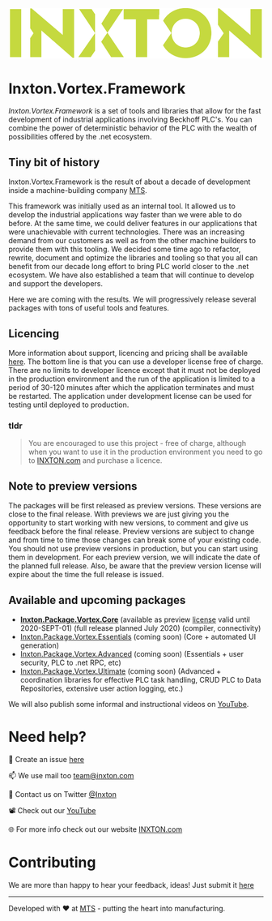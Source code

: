 ![Inxton logo](./assets/logo.png)

# Inxton.Vortex.Framework

*Inxton.Vortex.Framework* is a set of tools and libraries that allow for the fast development of industrial applications involving Beckhoff PLC's. You can combine the power of deterministic behavior of the PLC with the wealth of possibilities offered by the .net ecosystem.

## Tiny bit of history

Inxton.Vortex.Framework is the result of about a decade of development inside a machine-building company [MTS](https://mts.sk/en). 

This framework was initially used as an internal tool. It allowed us to develop the industrial applications way faster than we were able to do before. At the same time, we could deliver features in our applications that were unachievable with current technologies.   There was an increasing demand from our customers as well as from the other machine builders to provide them with this tooling. We decided some time ago to refactor, rewrite, document and optimize the libraries and tooling so that you all can benefit from our decade long effort to bring PLC world closer to the .net ecosystem. We have also established a team that will continue to develop and support the developers. 

Here we are coming with the results. We will progressively release several packages with tons of useful tools and features.

## Licencing

 More information about support, licencing and pricing shall be available [here](https://www.inxton.com/). The bottom line is that you can use a developer license free of charge. There are no limits to developer licence except that it must not be deployed in the production environment and the run of the application is limited to a period of 30-120 minutes after which the application terminates and must be restarted. The application under development license can be used for testing until deployed to production.

### tldr

> You are encouraged to use this project -  free of charge, although when you want to use it in the production environment you need to go to  [INXTON.com](https://www.inxton.com/) and purchase a licence.


## Note to preview versions

The packages will be first released as preview versions. These versions are close to the final release. With previews we are just giving you the opportunity to start working with new versions, to comment and give us feedback before the final release. Preview versions are subject to change and from time to time those changes can break some of your existing code. You should not use preview versions in production, but you can start using them in development. For each preview version, we will indicate the date of the planned full release. Also, be aware that the preview version license will expire about the time the full release is issued.

## Available and upcoming packages

- **[Inxton.Package.Vortex.Core](Inxton.Package.Vortex.Core/README.MD)** (available as preview [license](http://bit.ly/future_of_automation) valid until 2020-SEPT-01) (full release planned July 2020) (compiler, connectivity)
- [Inxton.Package.Vortex.Essentials](https://www.inxton.com) (coming soon) (Core + automated UI generation)
- [Inxton.Package.Vortex.Advanced](https://www.inxton.com) (coming soon) (Essentials + user security, PLC to .net RPC, etc)
- [Inxton.Package.Vortex.Ultimate](https://www.inxton.com) (coming soon) (Advanced + coordination libraries for effective PLC task handling, CRUD PLC to Data Repositories, extensive user action logging, etc.)

We will also publish some informal and instructional videos on [YouTube]( https://www.youtube.com/channel/UCB3EcnWyLSsV5gqSt8PRDXA).


# Need help?

🧪  Create an issue [here](https://github.com/Inxton/Feedback/issues/new/choose)

📫  We use mail too team@inxton.com 

🐤  Contact us on Twitter [@Inxton](https://twitter.com/inxtonteam)

📽  Check out our [YouTube](https://www.youtube.com/channel/UCB3EcnWyLSsV5gqSt8PRDXA/featured)

🌐  For more info check out our website [INXTON.com](https://www.inxton.com/)


# Contributing

We are more than happy to hear your feedback, ideas!
Just submit it [here](https://github.com/Inxton/Feedback/issues/new/choose)  


---
Developed with ♥ at [MTS](https://www.mts.sk/) - putting the heart into manufacturing.
 